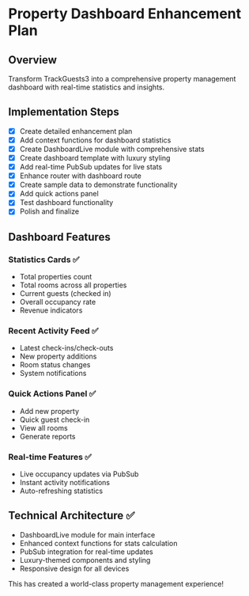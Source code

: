 # Property Dashboard Enhancement Plan

## Overview
Transform TrackGuests3 into a comprehensive property management dashboard with real-time statistics and insights.

## Implementation Steps
- [x] Create detailed enhancement plan
- [x] Add context functions for dashboard statistics
- [x] Create DashboardLive module with comprehensive stats
- [x] Create dashboard template with luxury styling
- [x] Add real-time PubSub updates for live stats
- [x] Enhance router with dashboard route
- [x] Create sample data to demonstrate functionality
- [x] Add quick actions panel
- [x] Test dashboard functionality
- [x] Polish and finalize

## Dashboard Features
### Statistics Cards ✅
- Total properties count
- Total rooms across all properties
- Current guests (checked in)
- Overall occupancy rate
- Revenue indicators

### Recent Activity Feed ✅
- Latest check-ins/check-outs
- New property additions
- Room status changes
- System notifications

### Quick Actions Panel ✅
- Add new property
- Quick guest check-in
- View all rooms
- Generate reports

### Real-time Features ✅
- Live occupancy updates via PubSub
- Instant activity notifications
- Auto-refreshing statistics

## Technical Architecture ✅
- DashboardLive module for main interface
- Enhanced context functions for stats calculation
- PubSub integration for real-time updates
- Luxury-themed components and styling
- Responsive design for all devices

This has created a world-class property management experience!


